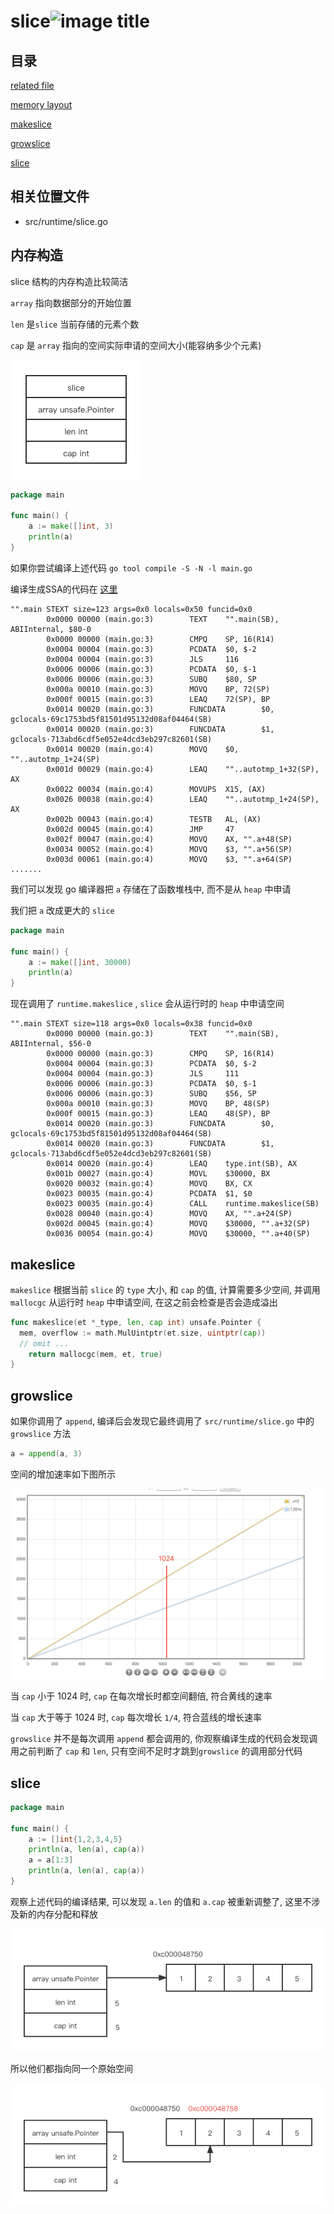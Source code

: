 # slice![image title](http://www.zpoint.xyz:8080/count/tag.svg?url=github%2Fgo-Internals%2F/runtime/slice_cn)

## 目录

[related file](#related-file)

[memory layout](#memory-layout)

[makeslice](#makeslice)

[growslice](#growslice)

[slice](#slice)

## 相关位置文件

* src/runtime/slice.go

## 内存构造

slice 结构的内存构造比较简洁

`array` 指向数据部分的开始位置

`len` 是`slice` 当前存储的元素个数

`cap` 是 `array` 指向的空间实际申请的空间大小(能容纳多少个元素)

![./layout](./layout.png)





```go
package main

func main() {
	a := make([]int, 3)
	println(a)
}
```

如果你尝试编译上述代码 `go tool compile -S -N -l main.go`

编译生成SSA的代码在 [这里](https://github.com/golang/go/blob/go1.16.7/src/cmd/compile/internal/gc/ssa.go)

```shell
"".main STEXT size=123 args=0x0 locals=0x50 funcid=0x0
        0x0000 00000 (main.go:3)        TEXT    "".main(SB), ABIInternal, $80-0
        0x0000 00000 (main.go:3)        CMPQ    SP, 16(R14)
        0x0004 00004 (main.go:3)        PCDATA  $0, $-2
        0x0004 00004 (main.go:3)        JLS     116
        0x0006 00006 (main.go:3)        PCDATA  $0, $-1
        0x0006 00006 (main.go:3)        SUBQ    $80, SP
        0x000a 00010 (main.go:3)        MOVQ    BP, 72(SP)
        0x000f 00015 (main.go:3)        LEAQ    72(SP), BP
        0x0014 00020 (main.go:3)        FUNCDATA        $0, gclocals·69c1753bd5f81501d95132d08af04464(SB)
        0x0014 00020 (main.go:3)        FUNCDATA        $1, gclocals·713abd6cdf5e052e4dcd3eb297c82601(SB)
        0x0014 00020 (main.go:4)        MOVQ    $0, ""..autotmp_1+24(SP)
        0x001d 00029 (main.go:4)        LEAQ    ""..autotmp_1+32(SP), AX
        0x0022 00034 (main.go:4)        MOVUPS  X15, (AX)
        0x0026 00038 (main.go:4)        LEAQ    ""..autotmp_1+24(SP), AX
        0x002b 00043 (main.go:4)        TESTB   AL, (AX)
        0x002d 00045 (main.go:4)        JMP     47
        0x002f 00047 (main.go:4)        MOVQ    AX, "".a+48(SP)
        0x0034 00052 (main.go:4)        MOVQ    $3, "".a+56(SP)
        0x003d 00061 (main.go:4)        MOVQ    $3, "".a+64(SP)
.......
```

我们可以发现 go 编译器把 `a` 存储在了函数堆栈中, 而不是从 `heap` 中申请

我们把 `a` 改成更大的 `slice`

```go
package main

func main() {
	a := make([]int, 30000)
	println(a)
}
```

现在调用了 `runtime.makeslice` , `slice` 会从运行时的 `heap` 中申请空间

```shell
"".main STEXT size=118 args=0x0 locals=0x38 funcid=0x0
        0x0000 00000 (main.go:3)        TEXT    "".main(SB), ABIInternal, $56-0
        0x0000 00000 (main.go:3)        CMPQ    SP, 16(R14)
        0x0004 00004 (main.go:3)        PCDATA  $0, $-2
        0x0004 00004 (main.go:3)        JLS     111
        0x0006 00006 (main.go:3)        PCDATA  $0, $-1
        0x0006 00006 (main.go:3)        SUBQ    $56, SP
        0x000a 00010 (main.go:3)        MOVQ    BP, 48(SP)
        0x000f 00015 (main.go:3)        LEAQ    48(SP), BP
        0x0014 00020 (main.go:3)        FUNCDATA        $0, gclocals·69c1753bd5f81501d95132d08af04464(SB)
        0x0014 00020 (main.go:3)        FUNCDATA        $1, gclocals·713abd6cdf5e052e4dcd3eb297c82601(SB)
        0x0014 00020 (main.go:4)        LEAQ    type.int(SB), AX
        0x001b 00027 (main.go:4)        MOVL    $30000, BX
        0x0020 00032 (main.go:4)        MOVQ    BX, CX
        0x0023 00035 (main.go:4)        PCDATA  $1, $0
        0x0023 00035 (main.go:4)        CALL    runtime.makeslice(SB)
        0x0028 00040 (main.go:4)        MOVQ    AX, "".a+24(SP)
        0x002d 00045 (main.go:4)        MOVQ    $30000, "".a+32(SP)
        0x0036 00054 (main.go:4)        MOVQ    $30000, "".a+40(SP)

```

## makeslice

`makeslice` 根据当前 `slice`  的 `type` 大小, 和 `cap` 的值, 计算需要多少空间, 并调用 `mallocgc` 从运行时 `heap` 中申请空间, 在这之前会检查是否会造成溢出

```go
func makeslice(et *_type, len, cap int) unsafe.Pointer {
  mem, overflow := math.MulUintptr(et.size, uintptr(cap))
  // omit ...
	return mallocgc(mem, et, true)
}
```

## growslice

如果你调用了 `append`, 编译后会发现它最终调用了 `src/runtime/slice.go` 中的  `growslice` 方法

```go
a = append(a, 3)
```

空间的增加速率如下图所示

![./grow_pattern](./grow_pattern.png)

当 `cap`  小于 1024 时, `cap` 在每次增长时都空间翻倍, 符合黄线的速率

当 `cap` 大于等于 1024 时, `cap` 每次增长 `1/4`, 符合蓝线的增长速率

`growslice` 并不是每次调用 `append` 都会调用的, 你观察编译生成的代码会发现调用之前判断了 `cap` 和 `len`, 只有空间不足时才跳到`growslice` 的调用部分代码

## slice

```go
package main

func main() {
	a := []int{1,2,3,4,5}
	println(a, len(a), cap(a))
	a = a[1:3]
	println(a, len(a), cap(a))
}
```

观察上述代码的编译结果, 可以发现  `a.len` 的值和 `a.cap` 被重新调整了, 这里不涉及新的内存分配和释放

 ![./slice_before](./slice_before.png)

所以他们都指向同一个原始空间

![slice_after](./slice_after.png)


